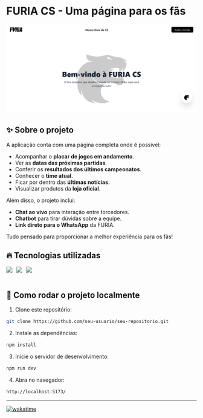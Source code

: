 # FURIA CS - Uma página para os fãs

<p align="center">
  <img src="./public/Screenshot 2025-04-28 at 17-16-48 Vite React.png" alt="homepage" width="700" />
</p>


## ✨ Sobre o projeto

A aplicação conta com uma página completa onde é possível:

-   Acompanhar o **placar de jogos em andamento**.
-   Ver as **datas das próximas partidas**.
-   Conferir os **resultados dos últimos campeonatos**.
-   Conhecer o **time atual**.
-   Ficar por dentro das **últimas notícias**.
-   Visualizar produtos da **loja oficial**.

Além disso, o projeto inclui:

-   **Chat ao vivo** para interação entre torcedores.
-   **Chatbot** para tirar dúvidas sobre a equipe.
-   **Link direto para o WhatsApp** da FURIA.

Tudo pensado para proporcionar a melhor experiência para os fãs!

## 🔥 Tecnologias utilizadas

<div style="display: flex; gap: 10px;"> <img src="https://img.shields.io/badge/React-20232A?style=for-the-badge&logo=react&logoColor=61DAFB" /> <img src="https://img.shields.io/badge/TailwindCSS-06B6D4?style=for-the-badge&logo=tailwindcss&logoColor=white" /> <img src="https://img.shields.io/badge/Vite-646CFF?style=for-the-badge&logo=vite&logoColor=white" /> </div> <br/>

## 🚀 Como rodar o projeto localmente

1. Clone este repositório:

```bash
git clone https://github.com/seu-usuario/seu-repositorio.git
```

2. Instale as dependências:

```bash
npm install
```

3. Inicie o servidor de desenvolvimento:

```bash
npm run dev
```

4. Abra no navegador:

```bash
http://localhost:5173/
```

---

[![wakatime](https://wakatime.com/badge/user/3e69b1c8-727a-44e2-9a56-f6f5e7f056b1/project/597484a6-27c4-4664-aa81-34c0e8220eff.svg)](https://wakatime.com/badge/user/3e69b1c8-727a-44e2-9a56-f6f5e7f056b1/project/597484a6-27c4-4664-aa81-34c0e8220eff)